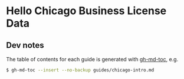 # Hello Chicago Business License Data


## Dev notes

The table of contents for each guide is generated with [gh-md-toc](), e.g.

```sh
$ gh-md-toc --insert --no-backup guides/chicago-intro.md 
```
